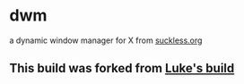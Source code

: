 # dwm

a dynamic window manager for X from [suckless.org](https://dwm.suckless.org)

## This build was forked from [Luke's build](https://github.com/LukeSmithxyz/dwm)

